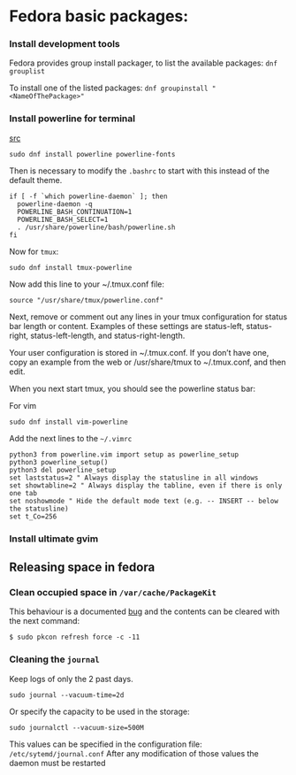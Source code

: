 # Fedora basic packages:


### Install development tools
Fedora provides group install packager, to list the available packages: `dnf grouplist`

To install one of the listed packages: `dnf groupinstall "<NameOfThePackage>"`

### Install powerline for terminal

[src](https://fedoramagazine.org/add-power-terminal-powerline/)

```
sudo dnf install powerline powerline-fonts
```

Then is necessary to modify the `.bashrc` to start with this instead of the default theme.
```
if [ -f `which powerline-daemon` ]; then
  powerline-daemon -q
  POWERLINE_BASH_CONTINUATION=1
  POWERLINE_BASH_SELECT=1
  . /usr/share/powerline/bash/powerline.sh
fi
```

Now for `tmux`:
```
sudo dnf install tmux-powerline
```

Now add this line to your ~/.tmux.conf file:
```
source "/usr/share/tmux/powerline.conf"
```
Next, remove or comment out any lines in your tmux configuration for status bar length or content. Examples of these settings are status-left, status-right, status-left-length, and status-right-length.

Your user configuration is stored in ~/.tmux.conf. If you don’t have one, copy an example from the web or /usr/share/tmux to ~/.tmux.conf, and then edit.

When you next start tmux, you should see the powerline status bar:

For vim
```
sudo dnf install vim-powerline
```

Add the next lines to the `~/.vimrc`

```
python3 from powerline.vim import setup as powerline_setup
python3 powerline_setup()
python3 del powerline_setup
set laststatus=2 " Always display the statusline in all windows
set showtabline=2 " Always display the tabline, even if there is only one tab
set noshowmode " Hide the default mode text (e.g. -- INSERT -- below the statusline)
set t_Co=256
```

### Install ultimate gvim


## Releasing space in fedora
### Clean occupied space in `/var/cache/PackageKit`

This behaviour is a documented [bug](https://bugs.freedesktop.org/show_bug.cgi?id=80053#c6) and the contents can be cleared with the next command:
```
$ sudo pkcon refresh force -c -11
```

### Cleaning the `journal`

Keep logs of only the 2 past days.
```
sudo journal --vacuum-time=2d
```
Or specify the capacity to be used in the storage:

```
sudo journalctl --vacuum-size=500M
```

This values can be specified in the configuration file: `/etc/sytemd/journal.conf`
After any modification of those values the daemon must be restarted
